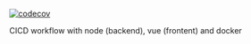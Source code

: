 [![codecov](https://codecov.io/gh/st2f/node-vue-cicd-docker/graph/badge.svg?token=ZHNSI2NRXF)](https://codecov.io/gh/st2f/node-vue-cicd-docker)

CICD workflow with node (backend), vue (frontent) and docker
